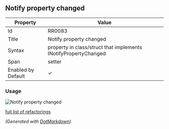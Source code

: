 ## Notify property changed

| Property           | Value                                                           |
| ------------------ | --------------------------------------------------------------- |
| Id                 | RR0083                                                          |
| Title              | Notify property changed                                         |
| Syntax             | property in class/struct that implements INotifyPropertyChanged |
| Span               | setter                                                          |
| Enabled by Default | &#x2713;                                                        |

### Usage

![Notify property changed](../../images/refactorings/NotifyPropertyChanged.png)

[full list of refactorings](Refactorings.md)

*\(Generated with [DotMarkdown](http://github.com/JosefPihrt/DotMarkdown)\)*
